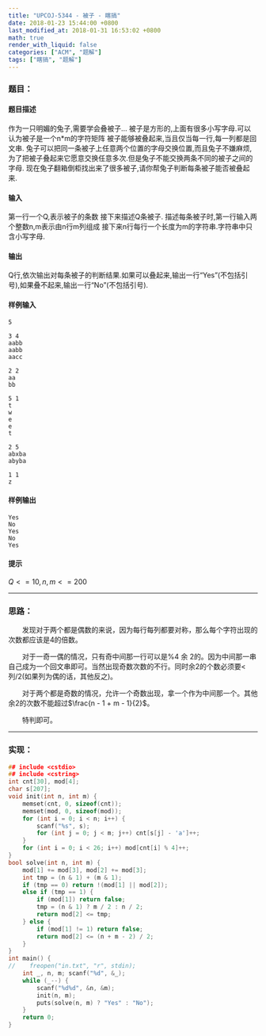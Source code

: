 ```yaml
---
title: "UPCOJ-5344 - 被子 - 瞎搞"
date: 2018-01-23 15:44:00 +0800
last_modified_at: 2018-01-31 16:53:02 +0800
math: true
render_with_liquid: false
categories: ["ACM", "题解"]
tags: ["瞎搞", "题解"]
---
```


### 题目：

#### 题目描述
作为一只明媚的兔子,需要学会叠被子…
被子是方形的,上面有很多小写字母.可以认为被子是一个n*m的字符矩阵
被子能够被叠起来,当且仅当每一行,每一列都是回文串.
兔子可以把同一条被子上任意两个位置的字母交换位置,而且兔子不嫌麻烦,为了把被子叠起来它愿意交换任意多次.但是兔子不能交换两条不同的被子之间的字母.
现在兔子翻箱倒柜找出来了很多被子,请你帮兔子判断每条被子能否被叠起来.

#### 输入
第一行一个Q,表示被子的条数
接下来描述Q条被子.
描述每条被子时,第一行输入两个整数n,m表示由n行m列组成
接下来n行每行一个长度为m的字符串.字符串中只含小写字母.

#### 输出
Q行,依次输出对每条被子的判断结果.如果可以叠起来,输出一行“Yes”(不包括引号),如果叠不起来,输出一行“No”(不包括引号).
#### 样例输入
```
5

3 4
aabb
aabb
aacc

2 2
aa
bb

5 1
t
w
e
e
t

2 5
abxba
abyba

1 1
z
```
#### 样例输出
```
Yes
No
Yes
No
Yes
```
#### 提示

$Q<=10,n,m<=200$

---
### 思路：

&emsp;&emsp;发现对于两个都是偶数的来说，因为每行每列都要对称，那么每个字符出现的次数都应该是4的倍数。

&emsp;&emsp;对于一奇一偶的情况，只有奇中间那一行可以是%4 余 2的。因为中间那一串自己成为一个回文串即可。当然出现奇数次数的不行。同时余2的个数必须要<列/2(如果列为偶的话，其他反之)。

&emsp;&emsp;对于两个都是奇数的情况，允许一个奇数出现，拿一个作为中间那一个。其他余2的次数不能超过$\frac{n - 1 + m - 1}{2}$。

&emsp;&emsp;特判即可。

---
### 实现：

```cpp
## include <cstdio>
## include <cstring>
int cnt[30], mod[4];
char s[207];
void init(int n, int m) {
    memset(cnt, 0, sizeof(cnt));
    memset(mod, 0, sizeof(mod));
    for (int i = 0; i < n; i++) {
        scanf("%s", s);
        for (int j = 0; j < m; j++) cnt[s[j] - 'a']++;
    }
    for (int i = 0; i < 26; i++) mod[cnt[i] % 4]++;
}
bool solve(int n, int m) {
    mod[1] += mod[3], mod[2] += mod[3];
    int tmp = (n & 1) + (m & 1);
    if (tmp == 0) return !(mod[1] || mod[2]);
    else if (tmp == 1) {
        if (mod[1]) return false;
        tmp = (n & 1) ? m / 2 : n / 2;
        return mod[2] <= tmp;
    } else {
        if (mod[1] != 1) return false;
        return mod[2] <= (n + m - 2) / 2;
    }
}
int main() {
//    freopen("in.txt", "r", stdin);
    int _, n, m; scanf("%d", &_);
    while (_--) {
        scanf("%d%d", &n, &m);
        init(n, m);
        puts(solve(n, m) ? "Yes" : "No");
    }
    return 0;
}
```